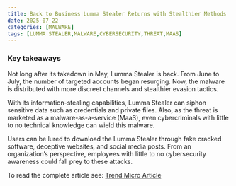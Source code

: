 ```yaml
---
title: Back to Business Lumma Stealer Returns with Stealthier Methods
date: 2025-07-22
categories: [MALWARE]
tags: [LUMMA STEALER,MALWARE,CYBERSECURITY,THREAT,MAAS]
---
```


### Key takeaways

Not long after its takedown in May, Lumma Stealer is back. From June to July, the number of targeted accounts began resurging. Now, the malware is distributed with more discreet channels and stealthier evasion tactics.

With its information-stealing capabilities, Lumma Stealer can siphon sensitive data such as credentials and private files. Also, as the threat is marketed as a malware-as-a-service (MaaS), even cybercriminals with little to no technical knowledge can wield this malware.

Users can be lured to download the Lumma Stealer through fake cracked software, deceptive websites, and social media posts. From an organization’s perspective, employees with little to no cybersecurity awareness could fall prey to these attacks.

To read the complete article see:
[Trend Micro Article](https://www.trendmicro.com/en_us/research/25/g/lumma-stealer-returns.html) 
